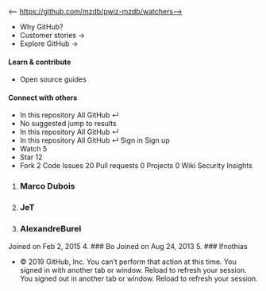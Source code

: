 <-- https://github.com/mzdb/pwiz-mzdb/watchers-->

* Why GitHub? 
* Customer stories →
* Explore GitHub →
#### Learn & contribute
* Open source guides
#### Connect with others
* In this repository  All GitHub  ↵
* No suggested jump to results
* In this repository  All GitHub  ↵
* In this repository  All GitHub  ↵
Sign in  Sign up
* Watch  5 
* Star  12 
* Fork  2 
Code Issues 20 Pull requests 0 Projects 0 Wiki  Security  Insights
1. ###  Marco Dubois
2. ###  JeT
3. ###  AlexandreBurel
Joined on Feb 2, 2015
4. ###  Bo
Joined on Aug 24, 2013
5. ###  lfnothias
* © 2019 GitHub, Inc.
You can’t perform that action at this time.
You signed in with another tab or window. Reload to refresh your session. You signed out in another tab or window. Reload to refresh your session.